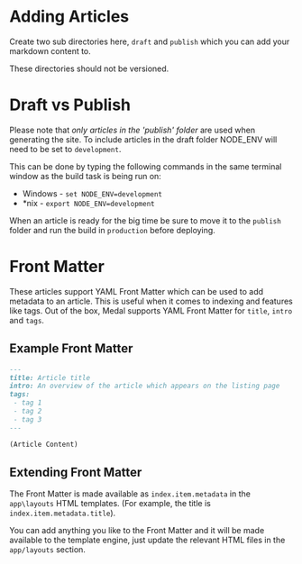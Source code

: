 # Adding Articles

Create two sub directories here, `draft` and `publish` which you can add your markdown content to. 

These directories should not be versioned.

# Draft vs Publish

Please note that *only articles in the 'publish' folder* are used when generating the site. To include articles 
in the draft folder NODE_ENV will need to be set to `development`.

This can be done by typing the following commands in the same terminal window as the build task is being run on:

- Windows - `set NODE_ENV=development`
- *nix - `export NODE_ENV=development`

When an article is ready for the big time be sure to move it to the `publish` folder and run the build in 
`production` before deploying.

# Front Matter

These articles support YAML Front Matter which can be used to add metadata to an article. This is useful 
when it comes to indexing and features like tags. Out of the box, Medal supports YAML Front Matter for  `title`,
`intro` and `tags`.

## Example Front Matter

```article.md
---
title: Article title
intro: An overview of the article which appears on the listing page
tags:
 - tag 1
 - tag 2
 - tag 3
---

(Article Content)
```

## Extending Front Matter

The Front Matter is made available as `index.item.metadata` in 
the `app\layouts` HTML templates. (For example, the title is `index.item.metadata.title`).

You can add anything you like to the Front Matter and it will be made available to the template engine, just 
update the relevant HTML files in the `app/layouts` section.

